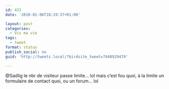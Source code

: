 ```yaml
---
id: 431
date: '2010-01-06T18:19:37+01:00'

layout: post
categories:
  - Vis ma vie
tags:
  - tweet
format: status
publish_social: no
guid: 'http://tweets.local/?birdsite_tweet=7448929479'

---
```


@Sadlig le nbr de visiteur passe limite… lol mais c’est fou quoi, à la limite un formulaire de contact quoi, ou un forum… lol